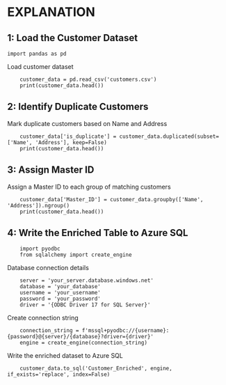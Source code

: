 # __EXPLANATION__
## 1: Load the Customer Dataset 
    import pandas as pd
Load customer dataset
```
    customer_data = pd.read_csv('customers.csv')
    print(customer_data.head())
```
## 2: Identify Duplicate Customers
Mark duplicate customers based on Name and Address 
```
    customer_data['is_duplicate'] = customer_data.duplicated(subset=['Name', 'Address'], keep=False)
    print(customer_data.head())
```

## 3: Assign Master ID
Assign a Master ID to each group of matching customers
```
    customer_data['Master_ID'] = customer_data.groupby(['Name', 'Address']).ngroup()
    print(customer_data.head())
```

## 4: Write the Enriched Table to Azure SQL
```
    import pyodbc
    from sqlalchemy import create_engine
```
Database connection details
```
    server = 'your_server.database.windows.net'
    database = 'your_database'
    username = 'your_username'
    password = 'your_password'
    driver = '{ODBC Driver 17 for SQL Server}'
```
Create connection string
```
    connection_string = f'mssql+pyodbc://{username}:{password}@{server}/{database}?driver={driver}'
    engine = create_engine(connection_string)
```
Write the enriched dataset to Azure SQL
```
    customer_data.to_sql('Customer_Enriched', engine, if_exists='replace', index=False)
```

